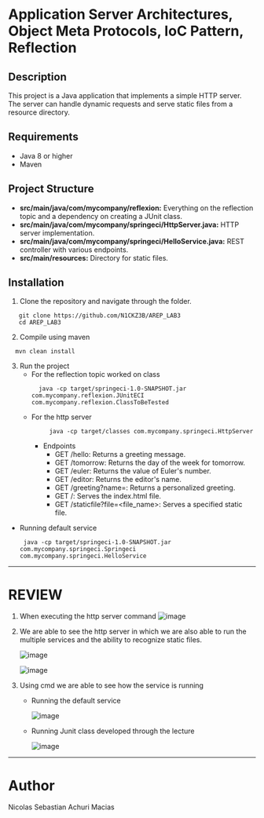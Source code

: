 # Application Server Architectures, Object Meta Protocols, IoC Pattern, Reflection

## Description
This project is a Java application that implements a simple HTTP server. The server can handle dynamic requests and serve static files from a resource directory.

## Requirements

* Java 8 or higher
* Maven

## Project Structure

* **src/main/java/com/mycompany/reflexion:** Everything on the reflection topic and a dependency on creating a JUnit class.
* **src/main/java/com/mycompany/springeci/HttpServer.java:** HTTP server implementation.
* **src/main/java/com/mycompany/springeci/HelloService.java:** REST controller with various endpoints.
* **src/main/resources:** Directory for static files.

## Installation

1. Clone the repository and navigate through the folder.
```
   git clone https://github.com/N1CKZ3B/AREP_LAB3
   cd AREP_LAB3
 ```

2. Compile using maven

```
  mvn clean install
```

3. Run the project
   * For the reflection topic worked on class
      ```
        java -cp target/springeci-1.0-SNAPSHOT.jar com.mycompany.reflexion.JUnitECI com.mycompany.reflexion.ClassToBeTested
      ```
   * For the http server
       ```
            java -cp target/classes com.mycompany.springeci.HttpServer
       ```
     * Endpoints
          * GET /hello: Returns a greeting message.
          * GET /tomorrow: Returns the day of the week for tomorrow.
          * GET /euler: Returns the value of Euler's number.
          * GET /editor: Returns the editor's name.
          * GET /greeting?name=<name>: Returns a personalized greeting.
          * GET /: Serves the index.html file.
          * GET /staticfile?file=<file_name>: Serves a specified static file.
  * Running default service
    ```
     java -cp target/springeci-1.0-SNAPSHOT.jar com.mycompany.springeci.Springeci com.mycompany.springeci.HelloService
    ```

-----------------------------------

# REVIEW

 1. When executing the http server command
  ![image](https://github.com/user-attachments/assets/3c6a18a3-a376-4c76-8296-d5f4ecd2cf59)

 2. We are able to see the http server in which we are also able to run the multiple services and the ability to recognize static files.
  
    ![image](https://github.com/user-attachments/assets/1726c125-0bb6-4a1e-aa98-67c307e37f48)

    
    ![image](https://github.com/user-attachments/assets/da5f7cd3-5159-4fa5-ad7b-8b5cefbe9cd2)

3. Using cmd we are able to see how the service is running
   * Running the default service

        ![image](https://github.com/user-attachments/assets/6a2edd24-a37c-4c6d-87fe-b4485c794b20)

   * Running Junit class developed through the lecture
  
        ![image](https://github.com/user-attachments/assets/aa157933-5435-4f61-af33-d15856315ed9)


        


------------------------
# Author
 Nicolas Sebastian Achuri Macias
 


     
